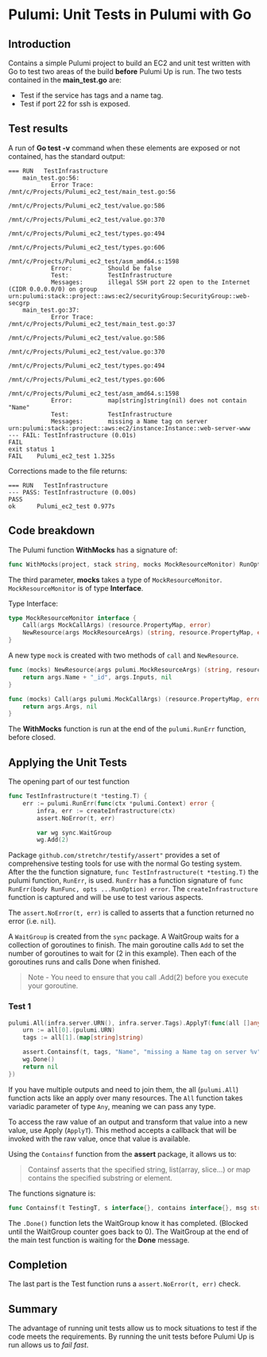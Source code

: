 # Pulumi: Unit Tests in Pulumi with Go

## Introduction
Contains a simple Pulumi project to build an EC2 and unit test written with Go to test two areas of the build **before** Pulumi Up is run.
The two tests contained in the **main_test.go** are:
* Test if the service has tags and a name tag.
* Test if port 22 for ssh is exposed.

## Test results

A run of **Go test -v** command when these elements are exposed or not contained, has the standard output:

```
=== RUN   TestInfrastructure
    main_test.go:56: 
        	Error Trace:	/mnt/c/Projects/Pulumi_ec2_test/main_test.go:56
        	            				/mnt/c/Projects/Pulumi_ec2_test/value.go:586
        	            				/mnt/c/Projects/Pulumi_ec2_test/value.go:370
        	            				/mnt/c/Projects/Pulumi_ec2_test/types.go:494
        	            				/mnt/c/Projects/Pulumi_ec2_test/types.go:606
        	            				/mnt/c/Projects/Pulumi_ec2_test/asm_amd64.s:1598
        	Error:      	Should be false
        	Test:       	TestInfrastructure
        	Messages:   	illegal SSH port 22 open to the Internet (CIDR 0.0.0.0/0) on group urn:pulumi:stack::project::aws:ec2/securityGroup:SecurityGroup::web-secgrp
    main_test.go:37: 
        	Error Trace:	/mnt/c/Projects/Pulumi_ec2_test/main_test.go:37
        	            				/mnt/c/Projects/Pulumi_ec2_test/value.go:586
        	            				/mnt/c/Projects/Pulumi_ec2_test/value.go:370
        	            				/mnt/c/Projects/Pulumi_ec2_test/types.go:494
        	            				/mnt/c/Projects/Pulumi_ec2_test/types.go:606
        	            				/mnt/c/Projects/Pulumi_ec2_test/asm_amd64.s:1598
        	Error:      	map[string]string(nil) does not contain "Name"
        	Test:       	TestInfrastructure
        	Messages:   	missing a Name tag on server urn:pulumi:stack::project::aws:ec2/instance:Instance::web-server-www
--- FAIL: TestInfrastructure (0.01s)
FAIL
exit status 1
FAIL	Pulumi_ec2_test	1.325s
```

Corrections made to the file returns:
```
=== RUN   TestInfrastructure
--- PASS: TestInfrastructure (0.00s)
PASS
ok  	Pulumi_ec2_test	0.977s

```

## Code breakdown

The Pulumi function **WithMocks** has a signature of:  
```go 
func WithMocks(project, stack string, mocks MockResourceMonitor) RunOption
```

The third parameter, **mocks** takes a type of `MockResourceMonitor`. 
`MockResourceMonitor` is of type **Interface**.

Type Interface:
```go
type MockResourceMonitor interface {
	Call(args MockCallArgs) (resource.PropertyMap, error)
	NewResource(args MockResourceArgs) (string, resource.PropertyMap, error)
}
``` 

A new type `mock` is created with two methods of `call` and `NewResource`.
```go
func (mocks) NewResource(args pulumi.MockResourceArgs) (string, resource.PropertyMap, error) {
	return args.Name + "_id", args.Inputs, nil
}

func (mocks) Call(args pulumi.MockCallArgs) (resource.PropertyMap, error) {
	return args.Args, nil
}
```

The **WithMocks** function is run at the end of the `pulumi.RunErr` function, before closed. 
## Applying the Unit Tests

The opening part of our test function

```go
func TestInfrastructure(t *testing.T) {
	err := pulumi.RunErr(func(ctx *pulumi.Context) error {
		infra, err := createInfrastructure(ctx)
		assert.NoError(t, err)

		var wg sync.WaitGroup
		wg.Add(2)
```

Package `github.com/stretchr/testify/assert"` provides a set of comprehensive testing tools for use with the normal Go testing system.  
After the the function signature, `func TestInfrastructure(t *testing.T)` the pulumi function, `RunErr`, is used. `RunErr` has a function signature of `func RunErr(body RunFunc, opts ...RunOption) error`.
The `createInfrastructure` function is captured and will be use to test various aspects. 

The `assert.NoError(t, err)` is called to asserts that a function returned no error (i.e. `nil`).

A `WaitGroup` is created from the `sync` package. A WaitGroup waits for a collection of goroutines to finish. The main goroutine calls `Add` to set the number of goroutines to wait for (2 in this example). Then each of the goroutines runs and calls Done when finished. 

> Note - You need to ensure that you call .Add(2) before you execute your goroutine.

### Test 1

```go
pulumi.All(infra.server.URN(), infra.server.Tags).ApplyT(func(all []any) error {
    urn := all[0].(pulumi.URN)
    tags := all[1].(map[string]string)

    assert.Containsf(t, tags, "Name", "missing a Name tag on server %v", urn)
    wg.Done()
    return nil
})
```
If you have multiple outputs and need to join them, the all (`pulumi.All`) function acts like an apply over many resources. The `All` function takes variadic parameter of type `Any`, meaning we can pass any type.  

To access the raw value of an output and transform that value into a new value, use Apply (`ApplyT`). This method accepts a callback that will be invoked with the raw value, once that value is available.

Using the `Containsf` function from the **assert** package, it allows us to:

> Containsf asserts that the specified string, list(array, slice...) or map contains the specified substring or element.

The functions signature is:  
```go
func Containsf(t TestingT, s interface{}, contains interface{}, msg string, args ...interface{}) bool
```

The `.Done()` function lets the WaitGroup know it has completed. (Blocked until the WaitGroup counter goes back to 0). The WaitGroup at the end of the main test function is waiting for the **Done** message.

## Completion

The last part is the Test function runs a `assert.NoError(t, err)` check.

## Summary
The advantage of running unit tests allow us to mock situations to test if the code meets the requirements.
By running the unit tests before Pulumi Up is run allows us to *fail fast*.
